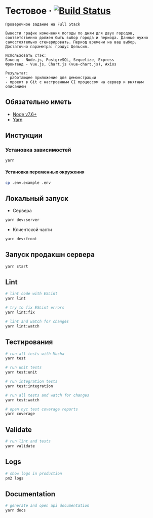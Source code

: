 # Тестовое &middot; [![Build Status](https://travis-ci.com/GTech1256/TestTaskFrontEnd-6.svg?branch=master)](https://travis-ci.com/GTech1256/TestTaskFrontEnd-6)



``` notepad
Проверочное задание на Full Stack

Вывести график изменения погоды по дням для двух городов, соответственно должен быть выбор города и периода. Данные нужно самостоятельно сгенерировать. Период времени на ваш выбор.
Достаточно параметра: градус Цельсия.

Использовать стэк:
Бэкенд - Node.js, PostgreSQL, Sequelize, Express
Фронтенд - Vue.js, Chart.js (vue-chart.js), Axios

Результат:
- работающее приложение для демонстрации
- проект в Git c настроенным CI процессом на сервер и внятным описанием

```

## Обязательно иметь

- [Node v7.6+](https://nodejs.org/en/download/current/)
- [Yarn](https://yarnpkg.com/en/docs/install)

## Инстукции

### Установка зависимостей

```bash
yarn
```

#### Установка переменных окружения

```bash
cp .env.example .env
```

## Локальный запуск

- Сервера

```bash
yarn dev:server
```

- Клиентской части

```bash
yarn dev:front
```

## Запуск продакшн сервера

```bash
yarn start
```

## Lint

```bash
# lint code with ESLint
yarn lint

# try to fix ESLint errors
yarn lint:fix

# lint and watch for changes
yarn lint:watch
```

## Тестирования

```bash
# run all tests with Mocha
yarn test

# run unit tests
yarn test:unit

# run integration tests
yarn test:integration

# run all tests and watch for changes
yarn test:watch

# open nyc test coverage reports
yarn coverage
```

## Validate

```bash
# run lint and tests
yarn validate
```

## Logs

```bash
# show logs in production
pm2 logs
```

## Documentation

```bash
# generate and open api documentation
yarn docs
```
